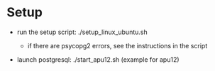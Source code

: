 


# Setup

* run the setup script:   ./setup_linux_ubuntu.sh
  * if there are psycopg2 errors, see the instructions in the script

* launch postgresql: ./start_apu12.sh (example for apu12) 


